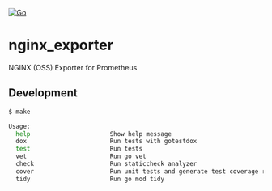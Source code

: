 [![Go](https://github.com/qba73/nginx_exporter/actions/workflows/go.yml/badge.svg)](https://github.com/qba73/nginx_exporter/actions/workflows/go.yml)

# nginx_exporter

NGINX (OSS) Exporter for Prometheus

## Development

```bash
$ make

Usage:
  help                      Show help message
  dox                       Run tests with gotestdox
  test                      Run tests
  vet                       Run go vet
  check                     Run staticcheck analyzer
  cover                     Run unit tests and generate test coverage report
  tidy                      Run go mod tidy
```
